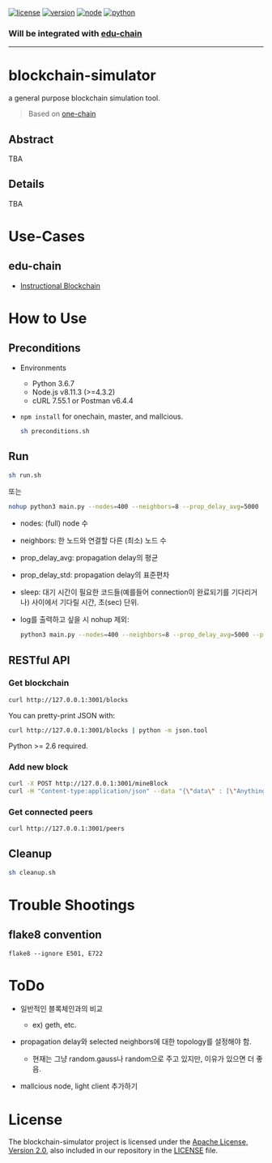 [![license](https://img.shields.io/badge/license-Apache%202.0-blue.svg)](https://opensource.org/licenses/Apache-2.0)
[![version](https://img.shields.io/badge/version-v1.2.0-orange.svg)](https://github.com/twodude/blockchain-simulator/blob/master/main.py#L2)
[![node](https://img.shields.io/badge/node-%3E%3D4.3.2-yellow.svg)](https://nodejs.org/en/)
[![python](https://img.shields.io/badge/python-3.6.7-blue.svg)](https://www.python.org)  


### Will be integrated with [edu-chain](https://github.com/twodude/educhain)

---

# blockchain-simulator

a general purpose blockchain simulation tool.

> Based on [one-chain](https://github.com/twodude/onechain)   


## Abstract

TBA


## Details

TBA


# Use-Cases

## edu-chain

* [Instructional Blockchain](https://github.com/twodude/educhain)

<!--
## Plasma DAG

* [Ethereum Plasma Chain](https://github.com/plasma-dag/plasma-client)
-->


# How to Use

## Preconditions

* Environments
   * Python 3.6.7
   * Node.js v8.11.3 (>=4.3.2)
   * cURL 7.55.1 or Postman v6.4.4

* ```npm install``` for onechain, master, and mallcious.   

   ```bash
   sh preconditions.sh
   ```

## Run
```bash
sh run.sh
```

또는

```bash
nohup python3 main.py --nodes=400 --neighbors=8 --prop_delay_avg=5000 --prop_delay_std=2000 --sleep=60
```

* nodes: (full) node 수
* neighbors: 한 노드와 연결할 다른 (최소) 노드 수
* prop_delay_avg: propagation delay의 평균
* prop_delay_std: propagation delay의 표준편차
* sleep: 대기 시간이 필요한 코드들(예를들어 connection이 완료되기를 기다리거나) 사이에서 기다릴 시간, 초(sec) 단위.

* log를 출력하고 싶을 시 nohup 제외:

   ```bash
   python3 main.py --nodes=400 --neighbors=8 --prop_delay_avg=5000 --prop_delay_std=2000 --sleep=60
   ```

## RESTful API

### Get blockchain
```bash
curl http://127.0.0.1:3001/blocks
```

You can pretty-print JSON with:
```bash
curl http://127.0.0.1:3001/blocks | python -m json.tool
```
Python >= 2.6 required.

### Add new block
```bash
curl -X POST http://127.0.0.1:3001/mineBlock
curl -H "Content-type:application/json" --data "{\"data\" : [\"Anything you want\", \"Anything you need\"]}" http://127.0.0.1:3001/mineBlock
```

### Get connected peers
```bash
curl http://127.0.0.1:3001/peers
```

## Cleanup

```bash
sh cleanup.sh
```


# Trouble Shootings

## flake8 convention
```
flake8 --ignore E501, E722
```


# ToDo
* 일반적인 블록체인과의 비교
  * ex) geth, etc.

* propagation delay와 selected neighbors에 대한 topology를 설정해야 함.
  * 현재는 그냥 random.gauss나 random으로 주고 있지만, 이유가 있으면 더 좋음.

* mallcious node, light client 추가하기


# License
The blockchain-simulator project is licensed under the [Apache License, Version 2.0](https://opensource.org/licenses/Apache-2.0), also included in our repository in the [LICENSE](https://github.com/twodude/blockchain-simulator/blob/master/LICENSE) file.
